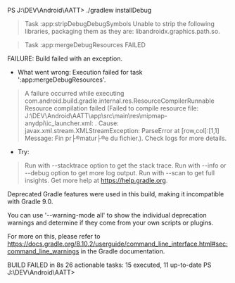 PS J:\DEV\Android\AATT> ./gradlew installDebug

> Task :app:stripDebugDebugSymbols
Unable to strip the following libraries, packaging them as they are: libandroidx.graphics.path.so.

> Task :app:mergeDebugResources FAILED

FAILURE: Build failed with an exception.

* What went wrong:
Execution failed for task ':app:mergeDebugResources'.
> A failure occurred while executing com.android.build.gradle.internal.res.ResourceCompilerRunnable
   > Resource compilation failed (Failed to compile resource file: J:\DEV\Android\AATT\app\src\main\res\mipmap-anydpi\ic_launcher.xml: . Cause: javax.xml.stream.XMLStreamException: ParseError at [row,col]:[1,1]      
     Message: Fin pr├®matur├®e du fichier.). Check logs for more details.

* Try:
> Run with --stacktrace option to get the stack trace.
> Run with --info or --debug option to get more log output.
> Run with --scan to get full insights.
> Get more help at https://help.gradle.org.

Deprecated Gradle features were used in this build, making it incompatible with Gradle 9.0.

You can use '--warning-mode all' to show the individual deprecation warnings and determine if they come from your own scripts or plugins.

For more on this, please refer to https://docs.gradle.org/8.10.2/userguide/command_line_interface.html#sec:command_line_warnings in the Gradle documentation.

BUILD FAILED in 8s
26 actionable tasks: 15 executed, 11 up-to-date
PS J:\DEV\Android\AATT> 